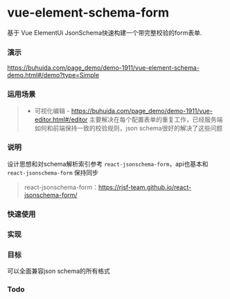 # vue-element-schema-form
基于 Vue ElementUi JsonSchema快速构建一个带完整校验的form表单.

### 演示
https://buhuida.com/page_demo/demo-1911/vue-element-schema-demo.html#/demo?type=Simple

### 运用场景

> * 可视化编辑 - https://buhuida.com/page_demo/demo-1911/vue-editor.html#/editor
主要解决在每个配置表单的重复工作，已经服务端如何和前端保持一致的校验规则，json schema很好的解决了这些问题


### 说明

设计思想和对schema解析索引参考 `react-jsonschema-form`，api也基本和 `react-jsonschema-form` 保持同步
> react-jsonschema-form：https://rjsf-team.github.io/react-jsonschema-form/


### 快速使用


### 实现


### 目标
可以全面兼容json schema的所有格式

### Todo

